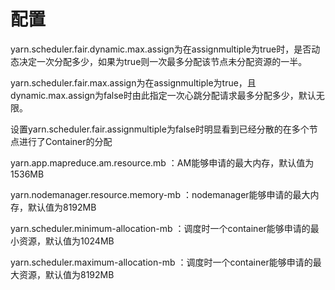 <!--
 * @Author: wjn
 * @Date: 2020-02-26 18:13:49
 * @LastEditors: wjn
 * @LastEditTime: 2020-02-26 18:17:11
 -->


# 配置

yarn.scheduler.fair.dynamic.max.assign为在assignmultiple为true时，是否动态决定一次分配多少，如果为true则一次最多分配该节点未分配资源的一半。

yarn.scheduler.fair.max.assign为在assignmultiple为true，且dynamic.max.assign为false时由此指定一次心跳分配请求最多分配多少，默认无限。



设置yarn.scheduler.fair.assignmultiple为false时明显看到已经分散的在多个节点进行了Container的分配



yarn.app.mapreduce.am.resource.mb ：AM能够申请的最大内存，默认值为1536MB

yarn.nodemanager.resource.memory-mb ：nodemanager能够申请的最大内存，默认值为8192MB

yarn.scheduler.minimum-allocation-mb ：调度时一个container能够申请的最小资源，默认值为1024MB

yarn.scheduler.maximum-allocation-mb ：调度时一个container能够申请的最大资源，默认值为8192MB